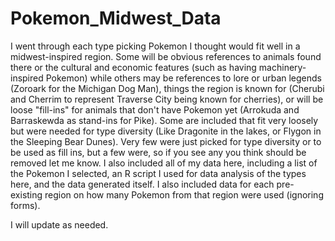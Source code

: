 # Pokemon_Midwest_Data
I went through each type picking Pokemon I thought would fit well in a midwest-inspired region. Some will be obvious references to animals found there or the cultural and economic features (such as having machinery-inspired Pokemon) while others may be references to lore or urban legends (Zoroark for the Michigan Dog Man), things the region is known for (Cherubi and Cherrim to represent Traverse City being known for cherries), or will be loose "fill-ins" for animals that don't have Pokemon yet (Arrokuda and Barraskewda as stand-ins for Pike). Some are included that fit very loosely but were needed for type diversity (Like Dragonite in the lakes, or Flygon in the Sleeping Bear Dunes). Very few were just picked for type diversity or to be used as fill ins, but a few were, so if you see any you think should be removed let me know.
I also included all of my data here, including a list of the Pokemon I selected, an R script I used for data analysis of the types here, and the data generated itself.
I also included data for each pre-existing region on how many Pokemon from that region were used (ignoring forms). 

I will update as needed.
